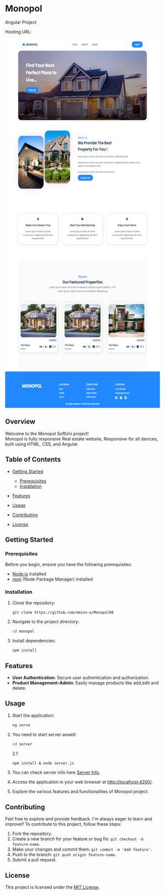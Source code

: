# Monopol

Angular Project

Hosting URL:

<img src="/monopol/src/assets/monopol.png" alt="Project Logo" width="700" height="1200">

## Overview

Welcome to the Monopol SoftUni project! <br/>
Monopol is fully responsive Real estate website,
Responsive for all devices, built using HTML, CSS, and Angular.

## Table of Contents

- [Getting Started](#getting-started)

  - [Prerequisites](#prerequisites)
  - [Installation](#installation)

- [Features](#features)
- [Usage](#usage)
- [Contributing](#contributing)
- [License](#license)

## Getting Started

### Prerequisites

Before you begin, ensure you have the following prerequisites:

- [Node.js](https://nodejs.org/) installed
- [npm](https://www.npmjs.com/) (Node Package Manager) installed

### Installation

1. Clone the repository:

   ```bash
   git clone https://github.com/eminn-a/Monopol08
   ```

2. Navigate to the project directory:

   ```bash
   cd monopol
   ```

3. Install dependencies:

   ```bash
   npm install
   ```

## Features

- **User Authentication**: Secure user authentication and authorization.
- **Product Management-Admin**: Easily manage products like add,edit and delete.

## Usage

1. Start the application:

   ```bash
   ng serve
   ```

2. You need to start server aswell:

   ```bash
   cd server

   ```

   2.1

   ```bash
   npm install & node server.js

   ```

3. You can check server info here [Server Info](https://github.com/softuni-practice-server/softuni-practice-server).

4. Access the application in your web browser at [http://localhost:4200/](http://localhost:4200/).

5. Explore the various features and functionalities of Monopol project.

## Contributing

Feel free to explore and provide feedback. I'm always eager to learn and improve!!
To contribute to this project, follow these steps:

1. Fork the repository.
2. Create a new branch for your feature or bug fix: `git checkout -b feature-name`.
3. Make your changes and commit them: `git commit -m 'Add feature'`.
4. Push to the branch: `git push origin feature-name`.
5. Submit a pull request.

## License

This project is licensed under the [MIT License](LICENSE).
